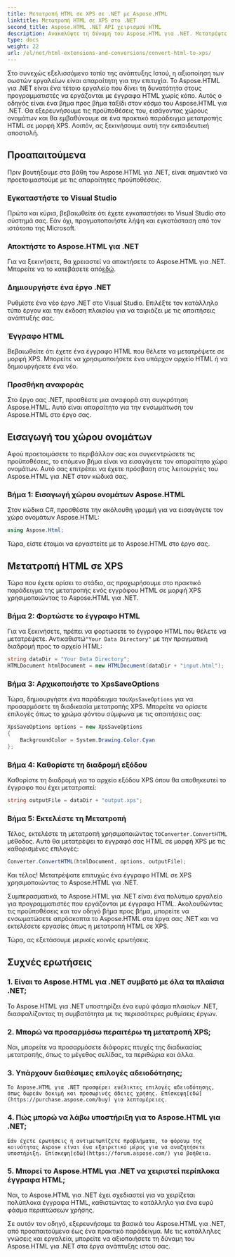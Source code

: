 ```yaml
---
title: Μετατροπή HTML σε XPS σε .NET με Aspose.HTML
linktitle: Μετατροπή HTML σε XPS στο .NET
second_title: Aspose.HTML .NET API χειρισμού HTML
description: Ανακαλύψτε τη δύναμη του Aspose.HTML για .NET. Μετατρέψτε HTML σε XPS χωρίς κόπο. Περιλαμβάνονται προαπαιτούμενα, οδηγός βήμα προς βήμα και συχνές ερωτήσεις.
type: docs
weight: 22
url: /el/net/html-extensions-and-conversions/convert-html-to-xps/
---
```


Στο συνεχώς εξελισσόμενο τοπίο της ανάπτυξης Ιστού, η αξιοποίηση των σωστών εργαλείων είναι απαραίτητη για την επιτυχία. Το Aspose.HTML για .NET είναι ένα τέτοιο εργαλείο που δίνει τη δυνατότητα στους προγραμματιστές να εργάζονται με έγγραφα HTML χωρίς κόπο. Αυτός ο οδηγός είναι ένα βήμα προς βήμα ταξίδι στον κόσμο του Aspose.HTML για .NET. Θα εξερευνήσουμε τις προϋποθέσεις του, εισάγοντας χώρους ονομάτων και θα εμβαθύνουμε σε ένα πρακτικό παράδειγμα μετατροπής HTML σε μορφή XPS. Λοιπόν, ας ξεκινήσουμε αυτή την εκπαιδευτική αποστολή.

## Προαπαιτούμενα

Πριν βουτήξουμε στα βάθη του Aspose.HTML για .NET, είναι σημαντικό να προετοιμαστούμε με τις απαραίτητες προϋποθέσεις.

### Εγκαταστήστε το Visual Studio

Πρώτα και κύρια, βεβαιωθείτε ότι έχετε εγκαταστήσει το Visual Studio στο σύστημά σας. Εάν όχι, πραγματοποιήστε λήψη και εγκατάσταση από τον ιστότοπο της Microsoft.

### Αποκτήστε το Aspose.HTML για .NET

 Για να ξεκινήσετε, θα χρειαστεί να αποκτήσετε το Aspose.HTML για .NET. Μπορείτε να το κατεβάσετε από[εδώ](https://releases.aspose.com/html/net/).

### Δημιουργήστε ένα έργο .NET

Ρυθμίστε ένα νέο έργο .NET στο Visual Studio. Επιλέξτε τον κατάλληλο τύπο έργου και την έκδοση πλαισίου για να ταιριάζει με τις απαιτήσεις ανάπτυξής σας.

### Έγγραφο HTML

Βεβαιωθείτε ότι έχετε ένα έγγραφο HTML που θέλετε να μετατρέψετε σε μορφή XPS. Μπορείτε να χρησιμοποιήσετε ένα υπάρχον αρχείο HTML ή να δημιουργήσετε ένα νέο.

### Προσθήκη αναφοράς

Στο έργο σας .NET, προσθέστε μια αναφορά στη συγκρότηση Aspose.HTML. Αυτό είναι απαραίτητο για την ενσωμάτωση του Aspose.HTML στο έργο σας.

## Εισαγωγή του χώρου ονομάτων

Αφού προετοιμάσετε το περιβάλλον σας και συγκεντρώσετε τις προϋποθέσεις, το επόμενο βήμα είναι να εισαγάγετε τον απαραίτητο χώρο ονομάτων. Αυτό σας επιτρέπει να έχετε πρόσβαση στις λειτουργίες του Aspose.HTML για .NET στον κώδικά σας.

### Βήμα 1: Εισαγωγή χώρου ονομάτων Aspose.HTML

Στον κώδικα C#, προσθέστε την ακόλουθη γραμμή για να εισαγάγετε τον χώρο ονομάτων Aspose.HTML:

```csharp
using Aspose.Html;
```

Τώρα, είστε έτοιμοι να εργαστείτε με το Aspose.HTML στο έργο σας.

## Μετατροπή HTML σε XPS

Τώρα που έχετε ορίσει το στάδιο, ας προχωρήσουμε στο πρακτικό παράδειγμα της μετατροπής ενός εγγράφου HTML σε μορφή XPS χρησιμοποιώντας το Aspose.HTML για .NET.

### Βήμα 2: Φορτώστε το έγγραφο HTML

 Για να ξεκινήσετε, πρέπει να φορτώσετε το έγγραφο HTML που θέλετε να μετατρέψετε. Αντικαθιστώ`"Your Data Directory"` με την πραγματική διαδρομή προς το αρχείο HTML:

```csharp
string dataDir = "Your Data Directory";
HTMLDocument htmlDocument = new HTMLDocument(dataDir + "input.html");
```

### Βήμα 3: Αρχικοποιήστε το XpsSaveOptions

 Τώρα, δημιουργήστε ένα παράδειγμα του`XpsSaveOptions` για να προσαρμόσετε τη διαδικασία μετατροπής XPS. Μπορείτε να ορίσετε επιλογές όπως το χρώμα φόντου σύμφωνα με τις απαιτήσεις σας:

```csharp
XpsSaveOptions options = new XpsSaveOptions
{
    BackgroundColor = System.Drawing.Color.Cyan
};
```

### Βήμα 4: Καθορίστε τη διαδρομή εξόδου

Καθορίστε τη διαδρομή για το αρχείο εξόδου XPS όπου θα αποθηκευτεί το έγγραφο που έχει μετατραπεί:

```csharp
string outputFile = dataDir + "output.xps";
```

### Βήμα 5: Εκτελέστε τη Μετατροπή

 Τέλος, εκτελέστε τη μετατροπή χρησιμοποιώντας το`Converter.ConvertHTML` μέθοδος. Αυτό θα μετατρέψει το έγγραφό σας HTML σε μορφή XPS με τις καθορισμένες επιλογές:

```csharp
Converter.ConvertHTML(htmlDocument, options, outputFile);
```

Και τέλος! Μετατρέψατε επιτυχώς ένα έγγραφο HTML σε XPS χρησιμοποιώντας το Aspose.HTML για .NET.

Συμπερασματικά, το Aspose.HTML για .NET είναι ένα πολύτιμο εργαλείο για προγραμματιστές που εργάζονται με έγγραφα HTML. Ακολουθώντας τις προϋποθέσεις και τον οδηγό βήμα προς βήμα, μπορείτε να ενσωματώσετε απρόσκοπτα το Aspose.HTML στα έργα σας .NET και να εκτελέσετε εργασίες όπως η μετατροπή HTML σε XPS.

Τώρα, ας εξετάσουμε μερικές κοινές ερωτήσεις.

## Συχνές ερωτήσεις

### 1. Είναι το Aspose.HTML για .NET συμβατό με όλα τα πλαίσια .NET;
   Το Aspose.HTML για .NET υποστηρίζει ένα ευρύ φάσμα πλαισίων .NET, διασφαλίζοντας τη συμβατότητα με τις περισσότερες ρυθμίσεις έργων.

### 2. Μπορώ να προσαρμόσω περαιτέρω τη μετατροπή XPS;
   Ναι, μπορείτε να προσαρμόσετε διάφορες πτυχές της διαδικασίας μετατροπής, όπως το μέγεθος σελίδας, τα περιθώρια και άλλα.

### 3. Υπάρχουν διαθέσιμες επιλογές αδειοδότησης;
    Το Aspose.HTML για .NET προσφέρει ευέλικτες επιλογές αδειοδότησης, όπως δωρεάν δοκιμή και προσωρινές άδειες χρήσης. Επίσκεψη[εδώ](https://purchase.aspose.com/buy) για λεπτομέρειες.

### 4. Πώς μπορώ να λάβω υποστήριξη για το Aspose.HTML για .NET;
    Εάν έχετε ερωτήσεις ή αντιμετωπίζετε προβλήματα, το φόρουμ της κοινότητας Aspose είναι ένα εξαιρετικό μέρος για να αναζητήσετε υποστήριξη. Επίσκεψη[εδώ](https://forum.aspose.com/) για βοήθεια.

### 5. Μπορεί το Aspose.HTML για .NET να χειριστεί περίπλοκα έγγραφα HTML;
   Ναι, το Aspose.HTML για .NET έχει σχεδιαστεί για να χειρίζεται πολύπλοκα έγγραφα HTML, καθιστώντας το κατάλληλο για ένα ευρύ φάσμα περιπτώσεων χρήσης.

Σε αυτόν τον οδηγό, εξερευνήσαμε τα βασικά του Aspose.HTML για .NET, από προαπαιτούμενα έως ένα πρακτικό παράδειγμα. Με τις κατάλληλες γνώσεις και εργαλεία, μπορείτε να αξιοποιήσετε τη δύναμη του Aspose.HTML για .NET στα έργα ανάπτυξης ιστού σας.